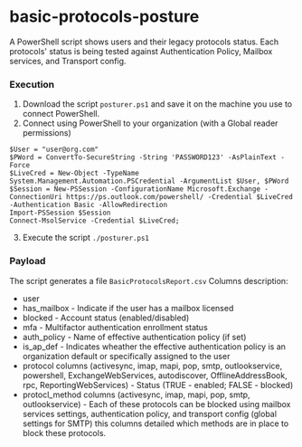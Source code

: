 # basic-protocols-posture
A PowerShell script shows users and their legacy protocols status. Each protocols' status is being tested against Authentication Policy, Mailbox services, and Transport config.

### Execution
1. Download the script `posturer.ps1` and save it on the machine you use to connect PowerShell.
2. Connect using PowerShell to your organization (with a Global reader permissions)

```
$User = "user@org.com"
$PWord = ConvertTo-SecureString -String 'PASSWORD123' -AsPlainText -Force
$LiveCred = New-Object -TypeName System.Management.Automation.PSCredential -ArgumentList $User, $PWord
$Session = New-PSSession -ConfigurationName Microsoft.Exchange -ConnectionUri https://ps.outlook.com/powershell/ -Credential $LiveCred -Authentication Basic -AllowRedirection
Import-PSSession $Session
Connect-MsolService -Credential $LiveCred;
```

3. Execute the script `./posturer.ps1`

### Payload
The script generates a file `BasicProtocolsReport.csv`
Columns description:
 * user
 * has_mailbox - Indicate if the user has a mailbox licensed
 * blocked - Account status (enabled/disabled)
 * mfa - Multifactor authentication enrollment status
 * auth_policy - Name of effective authentication policy (if set)
 * is_ap_def - Indicates wheather the effective authentication policy is an organization default or specifically assigned to the user
 * protocol columns (activesync, imap, mapi, pop, smtp, outlookservice, powershell, ExchangeWebServices, autodiscover, OfflineAddressBook, rpc, ReportingWebServices) - Status (TRUE - enabled; FALSE - blocked)
 * protocl_method columns (activesync, imap, mapi, pop, smtp, outlookservice) - Each of these protocols can be blocked using mailbox services settings, authentication policy, and transport config (global settings for SMTP) this columns detailed which methods are in place to block these protocols.

